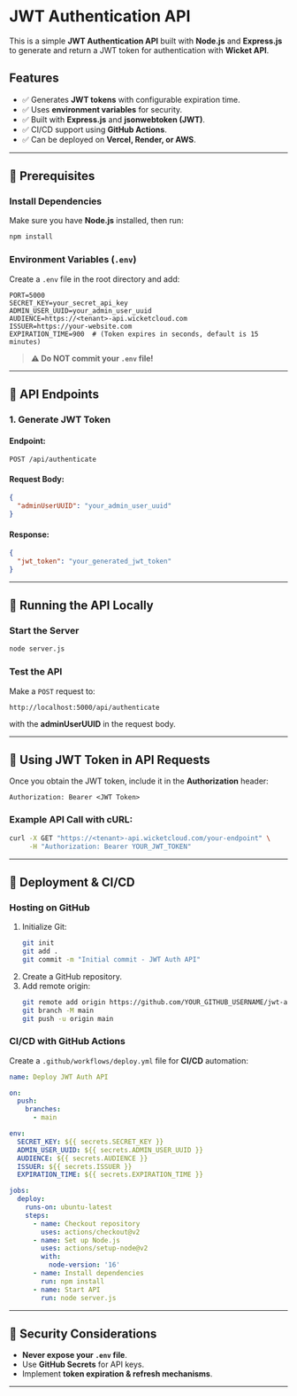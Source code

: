 # JWT Authentication API

This is a simple **JWT Authentication API** built with **Node.js** and **Express.js** to generate and return a JWT token for authentication with **Wicket API**.

## Features
- ✅ Generates **JWT tokens** with configurable expiration time.
- ✅ Uses **environment variables** for security.
- ✅ Built with **Express.js** and **jsonwebtoken (JWT)**.
- ✅ CI/CD support using **GitHub Actions**.
- ✅ Can be deployed on **Vercel, Render, or AWS**.

---

## 📌 Prerequisites
### Install Dependencies
Make sure you have **Node.js** installed, then run:
```bash
npm install
```

### Environment Variables (`.env`)
Create a `.env` file in the root directory and add:
```
PORT=5000
SECRET_KEY=your_secret_api_key
ADMIN_USER_UUID=your_admin_user_uuid
AUDIENCE=https://<tenant>-api.wicketcloud.com
ISSUER=https://your-website.com
EXPIRATION_TIME=900  # (Token expires in seconds, default is 15 minutes)
```
> **⚠️ Do NOT commit your `.env` file!**

---

## 📌 API Endpoints
### **1. Generate JWT Token**
#### **Endpoint:**
```http
POST /api/authenticate
```
#### **Request Body:**
```json
{
  "adminUserUUID": "your_admin_user_uuid"
}
```
#### **Response:**
```json
{
  "jwt_token": "your_generated_jwt_token"
}
```

---

## 📌 Running the API Locally
### Start the Server
```bash
node server.js
```

### Test the API
Make a `POST` request to:
```
http://localhost:5000/api/authenticate
```
with the **adminUserUUID** in the request body.

---

## 📌 Using JWT Token in API Requests
Once you obtain the JWT token, include it in the **Authorization** header:

```
Authorization: Bearer <JWT Token>
```

### Example API Call with cURL:
```bash
curl -X GET "https://<tenant>-api.wicketcloud.com/your-endpoint" \
     -H "Authorization: Bearer YOUR_JWT_TOKEN"
```

---

## 📌 Deployment & CI/CD
### Hosting on GitHub
1. Initialize Git:
   ```bash
   git init
   git add .
   git commit -m "Initial commit - JWT Auth API"
   ```
2. Create a GitHub repository.
3. Add remote origin:
   ```bash
   git remote add origin https://github.com/YOUR_GITHUB_USERNAME/jwt-auth-api.git
   git branch -M main
   git push -u origin main
   ```

### CI/CD with GitHub Actions
Create a `.github/workflows/deploy.yml` file for **CI/CD** automation:
```yaml
name: Deploy JWT Auth API

on:
  push:
    branches:
      - main

env:
  SECRET_KEY: ${{ secrets.SECRET_KEY }}
  ADMIN_USER_UUID: ${{ secrets.ADMIN_USER_UUID }}
  AUDIENCE: ${{ secrets.AUDIENCE }}
  ISSUER: ${{ secrets.ISSUER }}
  EXPIRATION_TIME: ${{ secrets.EXPIRATION_TIME }}

jobs:
  deploy:
    runs-on: ubuntu-latest
    steps:
      - name: Checkout repository
        uses: actions/checkout@v2
      - name: Set up Node.js
        uses: actions/setup-node@v2
        with:
          node-version: '16'
      - name: Install dependencies
        run: npm install
      - name: Start API
        run: node server.js
```

---

## 📌 Security Considerations
- **Never expose your `.env` file**.
- Use **GitHub Secrets** for API keys.
- Implement **token expiration & refresh mechanisms**.

---


